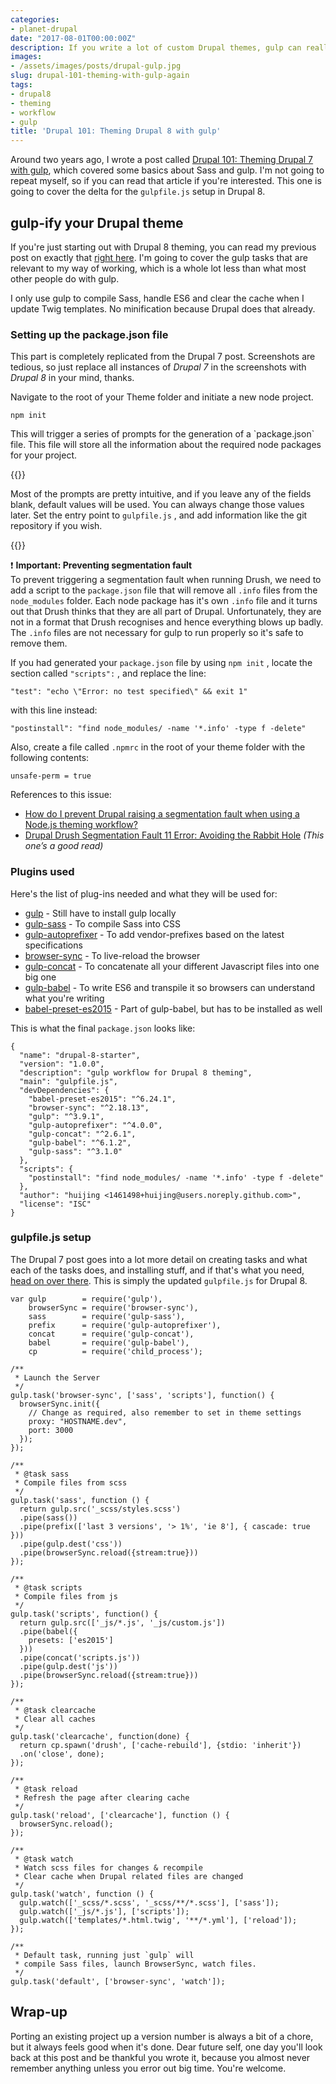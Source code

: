 ```yaml
---
categories:
- planet-drupal
date: "2017-08-01T00:00:00Z"
description: If you write a lot of custom Drupal themes, gulp can really help streamline your workflow. Every second saved counts.
images: 
- /assets/images/posts/drupal-gulp.jpg
slug: drupal-101-theming-with-gulp-again
tags:
- drupal8
- theming
- workflow
- gulp
title: 'Drupal 101: Theming Drupal 8 with gulp'
---
```

Around two years ago, I wrote a post called [Drupal 101: Theming Drupal 7 with gulp](/blog/drupal-101-theming-with-gulp/), which covered some basics about Sass and gulp. I'm not going to repeat myself, so if you can read that article if you're interested. This one is going to cover the delta for the `gulpfile.js` setup in Drupal 8.

## gulp-ify your Drupal theme

If you're just starting out with Drupal 8 theming, you can read my previous post on exactly that [right here](/blog/drupal-101-d8-theming/). I'm going to cover the gulp tasks that are relevant to my way of working, which is a whole lot less than what most other people do with gulp.

I only use gulp to compile Sass, handle ES6 and clear the cache when I update Twig templates. No minification because Drupal does that already.

### Setting up the package.json file

This part is completely replicated from the Drupal 7 post. Screenshots are tedious, so just replace all instances of *Drupal 7* in the screenshots with *Drupal 8* in your mind, thanks.

<p class="no-margin">Navigate to the root of your Theme folder and initiate a new node project.</p>
<pre><code class="language-bash">npm init</code></pre>
This will trigger a series of prompts for the generation of a `package.json` file. This file will store all the information about the required node packages for your project. 

{{<img4w filename="posts/drupal-gulp/npm-init" filetype="jpg" alt="npm init">}}

Most of the prompts are pretty intuitive, and if you leave any of the fields blank, default values will be used. You can always change those values later. Set the entry point to `gulpfile.js` , and add information like the git repository if you wish.

{{<img4w filename="posts/drupal-gulp/package-json" filetype="jpg" alt="package.json file">}}

<span class="emoji" role="img" tabindex="0" aria-label="exclamation mark">&#x2757;</span> **Important: Preventing segmentation fault**    
To prevent triggering a segmentation fault when running Drush, we need to add a script to the `package.json` file that will remove all `.info` files from the `node_modules` folder. Each node package has it's own `.info` file and it turns out that Drush thinks that they are all part of Drupal. Unfortunately, they are not in a format that Drush recognises and hence everything blows up badly. The `.info` files are not necessary for gulp to run properly so it's safe to remove them.

<p class="no-margin">If you had generated your <code>package.json</code> file by using <code>npm init</code> , locate the section called <code>"scripts":</code> , and replace the line:</p>
<pre><code class="language-bash">"test": "echo \"Error: no test specified\" && exit 1"</code></pre>
<p class="no-margin">with this line instead:</p>
<pre><code class="language-bash">"postinstall": "find node_modules/ -name '*.info' -type f -delete"</code></pre>
<p class="no-margin">Also, create a file called <code>.npmrc</code> in the root of your theme folder with the following contents:</p>
<pre><code class="language-bash">unsafe-perm = true</code></pre>
<p class="no-margin">References to this issue:</p>
<ul>
  <li class="no-margin"><a href="http://drupal.stackexchange.com/questions/126880/how-do-i-prevent-drupal-raising-a-segmentation-fault-when-using-a-node-js-themin">How do I prevent Drupal raising a segmentation fault when using a Node.js theming workflow?</a></li>
  <li><a href="http://dannyenglander.com/blog/drupal-drush-segmentation-fault-11-error-avoiding-rabbit-hole">Drupal Drush Segmentation Fault 11 Error: Avoiding the Rabbit Hole</a> <em>(This one’s a good read)</em></li>
</ul>

### Plugins used

<p class="no-margin">Here's the list of plug-ins needed and what they will be used for:</p>
<ul>
  <li class="no-margin"><a href="https://www.npmjs.com/package/gulp">gulp</a> - Still have to install gulp locally</li>
  <li class="no-margin"><a href="https://www.npmjs.com/package/gulp-sass">gulp-sass</a> - To compile Sass into CSS</li>
  <li class="no-margin"><a href="https://www.npmjs.com/package/gulp-autoprefixer">gulp-autoprefixer</a> - To add vendor-prefixes based on the latest specifications</li>
  <li class="no-margin"><a href="https://www.npmjs.com/package/browser-sync">browser-sync</a> - To live-reload the browser</li>
  <li class="no-margin"><a href="https://www.npmjs.com/package/gulp-concat">gulp-concat</a> - To concatenate all your different Javascript files into one big one</li>
  <li class="no-margin"><a href="https://www.npmjs.com/package/gulp-babel">gulp-babel</a> - To write ES6 and transpile it so browsers can understand what you're writing</li>
  <li><a href="https://www.npmjs.com/package/babel-preset-es2015">babel-preset-es2015</a> - Part of gulp-babel, but has to be installed as well</li>
</ul>

<p class="no-margin">This is what the final <code>package.json</code> looks like:</p>
<pre><code class="language-javascript">{
  "name": "drupal-8-starter",
  "version": "1.0.0",
  "description": "gulp workflow for Drupal 8 theming",
  "main": "gulpfile.js",
  "devDependencies": {
    "babel-preset-es2015": "^6.24.1",
    "browser-sync": "^2.18.13",
    "gulp": "^3.9.1",
    "gulp-autoprefixer": "^4.0.0",
    "gulp-concat": "^2.6.1",
    "gulp-babel": "^6.1.2",
    "gulp-sass": "^3.1.0"
  },
  "scripts": {
    "postinstall": "find node_modules/ -name '*.info' -type f -delete"
  },
  "author": "huijing <1461498+huijing@users.noreply.github.com>",
  "license": "ISC"
}</code></pre>

### gulpfile.js setup

The Drupal 7 post goes into a lot more detail on creating tasks and what each of the tasks does, and installing stuff, and if that's what you need, [head on over there](/blog/drupal-101-theming-with-gulp/). This is simply the updated `gulpfile.js` for Drupal 8.

<pre><code class="language-javascript">var gulp        = require('gulp'),
    browserSync = require('browser-sync'),
    sass        = require('gulp-sass'),
    prefix      = require('gulp-autoprefixer'),
    concat      = require('gulp-concat'),
    babel       = require('gulp-babel'),
    cp          = require('child_process');&NewLine;
/**
 &ast; Launch the Server
 */
gulp.task('browser-sync', ['sass', 'scripts'], function() {
  browserSync.init({
    // Change as required, also remember to set in theme settings
    proxy: "HOSTNAME.dev",
    port: 3000
  });
});&NewLine;
/**
 &ast; @task sass
 &ast; Compile files from scss
 */
gulp.task('sass', function () {
  return gulp.src('_scss/styles.scss')
  .pipe(sass())
  .pipe(prefix(['last 3 versions', '> 1%', 'ie 8'], { cascade: true }))
  .pipe(gulp.dest('css'))
  .pipe(browserSync.reload({stream:true}))
});&NewLine;
/**
 &ast; @task scripts
 &ast; Compile files from js
 */
gulp.task('scripts', function() {
  return gulp.src(['_js/*.js', '_js/custom.js'])
  .pipe(babel({
    presets: ['es2015']
  }))
  .pipe(concat('scripts.js'))
  .pipe(gulp.dest('js'))
  .pipe(browserSync.reload({stream:true}))
});&NewLine;
/**
 &ast; @task clearcache
 &ast; Clear all caches
 */
gulp.task('clearcache', function(done) {
  return cp.spawn('drush', ['cache-rebuild'], {stdio: 'inherit'})
  .on('close', done);
});&NewLine;
/**
 &ast; @task reload
 &ast; Refresh the page after clearing cache
 */
gulp.task('reload', ['clearcache'], function () {
  browserSync.reload();
});&NewLine;
/**
 &ast; @task watch
 &ast; Watch scss files for changes & recompile
 &ast; Clear cache when Drupal related files are changed
 */
gulp.task('watch', function () {
  gulp.watch(['_scss/*.scss', '_scss/**/*.scss'], ['sass']);
  gulp.watch(['_js/*.js'], ['scripts']);
  gulp.watch(['templates/*.html.twig', '**/*.yml'], ['reload']);
});&NewLine;
/**
 &ast; Default task, running just `gulp` will 
 &ast; compile Sass files, launch BrowserSync, watch files.
 */
gulp.task('default', ['browser-sync', 'watch']);</code></pre>

## Wrap-up

Porting an existing project up a version number is always a bit of a chore, but it always feels good when it's done. Dear future self, one day you'll look back at this post and be thankful you wrote it, because you almost never remember anything unless you error out big time. You're welcome.
